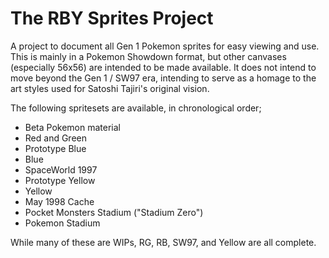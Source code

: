 # The RBY Sprites Project
A project to document all Gen 1 Pokemon sprites for easy viewing and use. This is mainly in a Pokemon Showdown format, but other canvases (especially 56x56) are intended to be made available. It does not intend to move beyond the Gen 1 / SW97 era, intending to serve as a homage to the art styles used for Satoshi Tajiri's original vision.

The following spritesets are available, in chronological order;
- Beta Pokemon material
- Red and Green
- Prototype Blue
- Blue
- SpaceWorld 1997
- Prototype Yellow
- Yellow
- May 1998 Cache
- Pocket Monsters Stadium ("Stadium Zero")
- Pokemon Stadium

While many of these are WIPs, RG, RB, SW97, and Yellow are all complete. 
